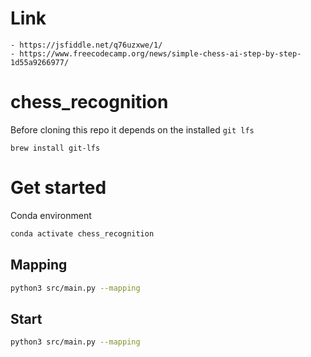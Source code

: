 # Link
	- https://jsfiddle.net/q76uzxwe/1/
	- https://www.freecodecamp.org/news/simple-chess-ai-step-by-step-1d55a9266977/

# chess_recognition

Before cloning this repo it depends on the installed `git lfs`

```
brew install git-lfs
```

# Get started

Conda environment

```bash
conda activate chess_recognition
```

## Mapping

```bash
python3 src/main.py --mapping
```

## Start

```bash
python3 src/main.py --mapping
```